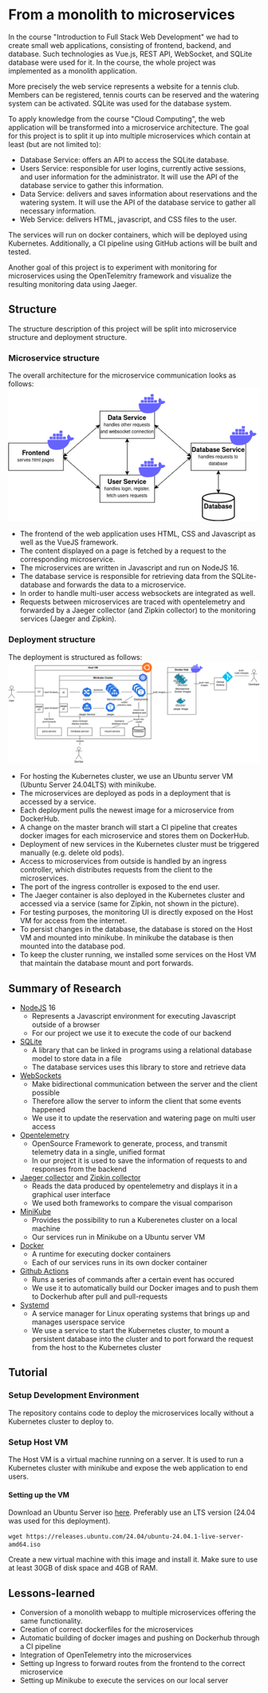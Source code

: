 # From a monolith to microservices

In the course "Introduction to Full Stack Web Development" we had to create small web applications, consisting of frontend, backend, and database. Such technologies as Vue.js, REST API, WebSocket, and SQLite database were used for it. In the course, the whole project was implemented as a monolith application.

More precisely the web service represents a website for a tennis club. Members can be registered, tennis courts can be reserved and the watering system can be activated. SQLite was used for the database system.

To apply knowledge from the course "Cloud Computing", the web application will be transformed into a microservice architecture. The goal for this project is to split it up into multiple microservices which contain at least (but are not limited to):
- Database Service: offers an API to access the SQLite database.
- Users Service: responsible for user logins, currently active sessions, and user information for the administrator. It will use the API of the database service to gather this information.
- Data Service: delivers and saves information about reservations and the watering system. It will use the API of the database service to gather all necessary information.
- Web Service: delivers HTML, javascript, and CSS files to the user.

The services will run on docker containers, which will be deployed using Kubernetes. Additionally, a CI pipeline using GitHub actions will be built and tested.

Another goal of this project is to experiment with monitoring for microservices using the OpenTelemitry framework and visualize the resulting monitoring data using Jaeger.

## Structure

The structure description of this project will be split into microservice structure and deployment structure.

### Microservice structure

The overall architecture for the microservice communication looks as follows:
![Microservices](Microservices.png)

- The frontend of the web application uses HTML, CSS and Javascript as well as the VueJS framework.
- The content displayed on a page is fetched by a request to the corresponding microservice.
- The microservices are written in Javascript and run on NodeJS 16.
- The database service is responsible for retrieving data from the SQLite-database and forwards the data to a microservice.
- In order to handle multi-user access websockets are integrated as well.
- Requests between microservices are traced with opentelemetry and forwarded by a Jaeger collector (and Zipkin collector) to the monitoring services (Jaeger and Zipkin).


### Deployment structure

The deployment is structured as follows:
![Deployment](Deployment.png)

- For hosting the Kubernetes cluster, we use an Ubuntu server VM (Ubuntu Server 24.04LTS) with minikube.
- The microservices are deployed as pods in a deployment that is accessed by a service.
- Each deployment pulls the newest image for a microservice from DockerHub.
- A change on the master branch will start a CI pipeline that creates docker images for each microservice and stores them on DockerHub.
- Deployment of new services in the Kubernetes cluster must be triggered manually (e.g. delete old pods).
- Access to microservices from outside is handled by an ingress controller, which distributes requests from the client to the microservices.
- The port of the ingress controller is exposed to the end user.
- The Jaeger container is also deployed in the Kubernetes cluster and accessed via a service (same for Zipkin, not shown in the picture).
- For testing purposes, the monitoring UI is directly exposed on the Host VM for access from the internet.
- To persist changes in the database, the database is stored on the Host VM and mounted into minikube. In minikube the database is then mounted into the database pod.
- To keep the cluster running, we installed some services on the Host VM that maintain the database mount and port forwards.


## Summary of Research
- [NodeJS](https://nodejs.org/en) 16
  - Represents a Javascript environment for executing Javascript outside of a browser
  - For our project we use it to execute the code of our backend
- [SQLite](https://www.sqlite.org/)
  - A library that can be linked in programs using a relational database model to store data in a file
  - The database services uses this library to store and retrieve data
- [WebSockets](https://developer.mozilla.org/de/docs/Web/API/WebSockets_API)
  - Make bidirectional communication between the server and the client possible
  - Therefore allow the server to inform the client that some events happened
  - We use it to update the reservation and watering page on multi user access
 - [Opentelemetry](https://opentelemetry.io/)
   - OpenSource Framework to generate, process, and transmit telemetry data in a single, unified format
   - In our project it is used to save the information of requests to and responses from the backend
- [Jaeger collector](https://www.jaegertracing.io/docs/1.21/opentelemetry/) and [Zipkin collector](https://zipkin.io/pages/architecture.html)
  - Reads the data produced by opentelemetry and displays it in a graphical user interface
  - We used both frameworks to compare the visual comparison
- [MiniKube](https://minikube.sigs.k8s.io/docs/start/)
  - Provides the possibility to run a Kuberenetes cluster on a local machine
  - Our services run in Minikube on a Ubuntu server VM
- [Docker](https://www.docker.com/)
  - A runtime for executing docker containers
  - Each of our services runs in its own docker container
- [Github Actions](https://docs.github.com/de/actions)
  - Runs a series of commands after a certain event has occured 
  - We use it to automatically build our Docker images and to push them to Dockerhub after pull and pull-requests 
- [Systemd](https://wiki.ubuntuusers.de/systemd/)
  - A service manager for Linux operating systems that brings up and manages userspace service
  - We use a service to start the Kubernetes cluster, to mount a persistent database into the cluster and to port forward the request from the host to the Kubernetes cluster

## Tutorial

### Setup Development Environment
The repository contains code to deploy the microservices locally without a Kubernetes cluster to deploy to.



### Setup Host VM

The Host VM is a virtual machine running on a server. It is used to run a Kubernetes cluster with minikube and expose the web application to end users.

#### Setting up the VM

Download an Ubuntu Server iso [here](https://ubuntu.com/download/server). Preferably use an LTS version (24.04 was used for this deployment).
```shell
wget https://releases.ubuntu.com/24.04/ubuntu-24.04.1-live-server-amd64.iso
```

Create a new virtual machine with this image and install it. Make sure to use at least 30GB of disk space and 4GB of RAM.


## Lessons-learned

- Conversion of a monolith webapp to multiple microservices offering the same functionality.
- Creation of correct dockerfiles for the microservices
- Automatic building of docker images and pushing on Dockerhub through a CI pipeline
- Integration of OpenTelemetry into the microservices
- Setting up Ingress to forward routes from the frontend to the correct microservice
- Setting up Minikube to execute the services on our local server
